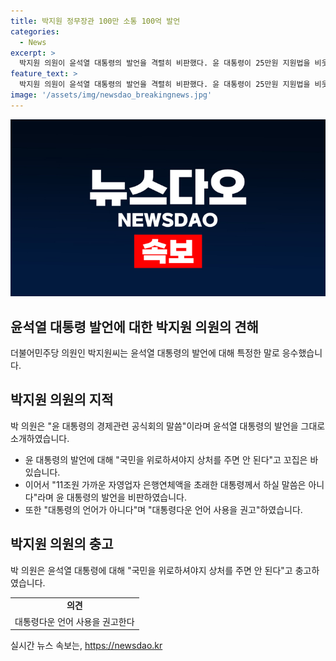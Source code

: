 ```yaml
---
title: 박지원 정무장관 100만 소통 100억 발언
categories:
  - News
excerpt: >
  박지원 의원이 윤석열 대통령의 발언을 격렬히 비판했다. 윤 대통령이 25만원 지원법을 비웃으며 왜 25만원 주나 100억씩 주지라고 말한 것을 향해 국민을 위로하셔야지 상처를 주면 안 된다고 박 의원은 충고했다. 또한, 윤 대통령의 발언을 자신의 페이스북에 그대로 실어 경제관련 공식회의 말씀이라고 소개하며 비판했다. 더불어민주당 의원은 대통령다운 언어 사용을 권고한다며 윤 대통령을 꼬집었다.
feature_text: >
  박지원 의원이 윤석열 대통령의 발언을 격렬히 비판했다. 윤 대통령이 25만원 지원법을 비웃으며 왜 25만원 주나 100억씩 주지라고 말한 것을 향해 국민을 위로하셔야지 상처를 주면 안 된다고 박 의원은 충고했다. 또한, 윤 대통령의 발언을 자신의 페이스북에 그대로 실어 경제관련 공식회의 말씀이라고 소개하며 비판했다. 더불어민주당 의원은 대통령다운 언어 사용을 권고한다며 윤 대통령을 꼬집었다.
image: '/assets/img/newsdao_breakingnews.jpg'
---
```


<p><img src="/assets/img/newsdao_breakingnews.jpg" alt="bookingtag 속보" /></p>

<h2 data-ke-size="size26">윤석열 대통령 발언에 대한 박지원 의원의 견해</h2>

<p data-ke-size="size16">더불어민주당 의원인 박지원씨는 윤석열 대통령의 발언에 대해 특정한 말로 응수했습니다.</p>

<h2>박지원 의원의 지적</h2>

<p data-ke-size="size16">박 의원은 "윤 대통령의 경제관련 공식회의 말씀"이라며 윤석열 대통령의 발언을 그대로 소개하였습니다.</p>

<ul>
  <li>윤 대통령의 발언에 대해 "국민을 위로하셔야지 상처를 주면 안 된다"고 꼬집은 바 있습니다.</li>
  <li>이어서 "11조원 가까운 자영업자 은행연체액을 초래한 대통령께서 하실 말씀은 아니다"라며 윤 대통령의 발언을 비판하였습니다.</li>
  <li>또한 "대통령의 언어가 아니다"며 "대통령다운 언어 사용을 권고"하였습니다.</li>
</ul>

<h2>박지원 의원의 충고</h2>

<p data-ke-size="size16">박 의원은 윤석열 대통령에 대해 "국민을 위로하셔야지 상처를 주면 안 된다"고 충고하였습니다.</p>

<table>
  <tr>
    <td style="text-align: center; height: 17px;"><b>의견</b></td>
  </tr>
  <tr>
    <td style="text-align: center; height: 17px;">대통령다운 언어 사용을 권고한다</td>
  </tr>
</table>
실시간 뉴스 속보는, <a href="https://newsdao.kr" rel="dofollow">https://newsdao.kr</a>


